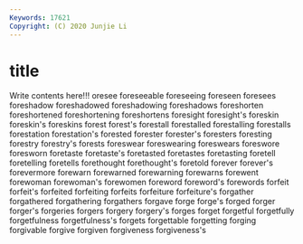 ```yaml
---
Keywords: 17621
Copyright: (C) 2020 Junjie Li
---
```


# title

Write contents here!!!
oresee 
foreseeable 
foreseeing 
foreseen 
foresees 
foreshadow 
foreshadowed 
foreshadowing 
foreshadows
foreshorten 
foreshortened 
foreshortening 
foreshortens 
foresight 
foresight's 
foreskin 
foreskin's 
foreskins 
forest
forest's 
forestall 
forestalled 
forestalling 
forestalls 
forestation 
forestation's 
forested 
forester 
forester's
foresters 
foresting 
forestry 
forestry's 
forests 
foreswear 
foreswearing 
foreswears 
foreswore 
foresworn
foretaste 
foretaste's 
foretasted 
foretastes 
foretasting 
foretell 
foretelling 
foretells 
forethought 
forethought's
foretold 
forever 
forever's 
forevermore 
forewarn 
forewarned 
forewarning 
forewarns 
forewent 
forewoman
forewoman's 
forewomen 
foreword 
foreword's 
forewords 
forfeit 
forfeit's 
forfeited 
forfeiting 
forfeits
forfeiture 
forfeiture's 
forgather 
forgathered 
forgathering 
forgathers 
forgave 
forge 
forge's 
forged
forger 
forger's 
forgeries 
forgers 
forgery 
forgery's 
forges 
forget 
forgetful 
forgetfully
forgetfulness 
forgetfulness's 
forgets 
forgettable 
forgetting 
forging 
forgivable 
forgive 
forgiven 
forgiveness
forgiveness's 
